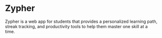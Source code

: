 # Zypher
Zypher is a web app for students that provides a personalized learning path, streak tracking, and productivity tools to help them master one skill at a time.
